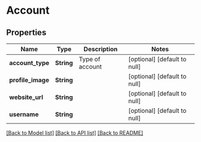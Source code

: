 # Account
## Properties

| Name | Type | Description | Notes |
|------------ | ------------- | ------------- | -------------|
| **account\_type** | **String** | Type of account | [optional] [default to null] |
| **profile\_image** | **String** |  | [optional] [default to null] |
| **website\_url** | **String** |  | [optional] [default to null] |
| **username** | **String** |  | [optional] [default to null] |

[[Back to Model list]](../README.md#documentation-for-models) [[Back to API list]](../README.md#documentation-for-api-endpoints) [[Back to README]](../README.md)

